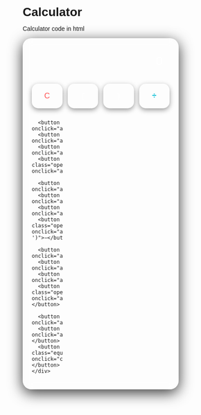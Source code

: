 # Calculator

Calculator code in html 
<!DOCTYPE html>
<html lang="en">
<head>
  <meta charset="UTF-8">
  <title>Responsive Black Calculator</title>
  <meta name="viewport" content="width=device-width, initial-scale=1.0" />
  <link href="https://fonts.googleapis.com/css2?family=Poppins:wght@400;600&display=swap" rel="stylesheet">
  <style>
    * {
      margin: 0;
      padding: 0;
      box-sizing: border-box;
      font-family: 'Poppins', sans-serif;
    }

    body {
      background: linear-gradient(145deg, #0f0f0f, #1a1a1a);
      height: 100vh;
      display: flex;
      align-items: center;
      justify-content: center;
      padding: 20px;
    }

    .calculator {
      background: rgba(255, 255, 255, 0.05);
      box-shadow: 0 8px 32px rgba(0, 0, 0, 0.8);
      backdrop-filter: blur(10px);
      border-radius: 20px;
      padding: 20px;
      width: 100%;
      max-width: 360px;
      border: 1px solid rgba(255, 255, 255, 0.1);
    }

    .display {
      background: rgba(255, 255, 255, 0.05);
      border-radius: 12px;
      padding: 16px;
      font-size: 28px;
      color: #ffffff;
      text-align: right;
      margin-bottom: 20px;
      min-height: 60px;
      overflow: hidden;
      word-wrap: break-word;
    }

    .buttons {
      display: grid;
      grid-template-columns: repeat(4, 1fr);
      gap: 12px;
    }

    button {
      padding: 18px;
      border: none;
      border-radius: 15px;
      font-size: 18px;
      background: rgba(255, 255, 255, 0.07);
      color: #ffffff;
      cursor: pointer;
      transition: all 0.2s ease;
      box-shadow: 0 4px 12px rgba(0, 0, 0, 0.4);
    }

    button:hover {
      background: rgba(255, 255, 255, 0.15);
      transform: scale(1.05);
    }

    .operator {
      color: #00bcd4;
      font-weight: bold;
    }

    .equal {
      background: #00bcd4;
      color: #000;
      font-weight: bold;
    }

    .equal:hover {
      background: #00acc1;
    }

    .clear {
      color: #ff5252;
    }

    .clear:hover {
      background: rgba(255, 82, 82, 0.2);
    }

    @media (max-width: 400px) {
      .display {
        font-size: 24px;
        padding: 14px;
      }

      button {
        padding: 16px;
        font-size: 16px;
      }
    }
  </style>
</head>
<body>
  <div class="calculator">
    <div class="display" id="display">0</div>
    <div class="buttons">
      <button class="clear" onclick="clearDisplay()">C</button>
      <button onclick="appendValue('(')">(</button>
      <button onclick="appendValue(')')">)</button>
      <button class="operator" onclick="appendValue('/')">÷</button>

      <button onclick="appendValue('7')">7</button>
      <button onclick="appendValue('8')">8</button>
      <button onclick="appendValue('9')">9</button>
      <button class="operator" onclick="appendValue('*')">×</button>

      <button onclick="appendValue('4')">4</button>
      <button onclick="appendValue('5')">5</button>
      <button onclick="appendValue('6')">6</button>
      <button class="operator" onclick="appendValue('-')">−</button>

      <button onclick="appendValue('1')">1</button>
      <button onclick="appendValue('2')">2</button>
      <button onclick="appendValue('3')">3</button>
      <button class="operator" onclick="appendValue('+')">+</button>

      <button onclick="appendValue('0')">0</button>
      <button onclick="appendValue('.')">.</button>
      <button class="equal" onclick="calculate()">=</button>
    </div>
  </div>

  <script>
    const display = document.getElementById('display');

    function appendValue(value) {
      if (display.innerText === '0' || display.innerText === 'Error') {
        display.innerText = value;
      } else {
        display.innerText += value;
      }
    }

    function clearDisplay() {
      display.innerText = '0';
    }

    function calculate() {
      try {
        const result = eval(display.innerText.replace(/÷/g, '/').replace(/×/g, '*'));
        display.innerText = result;
      } catch (e) {
        display.innerText = 'Error';
      }
    }
  </script>
</body>
</html>
